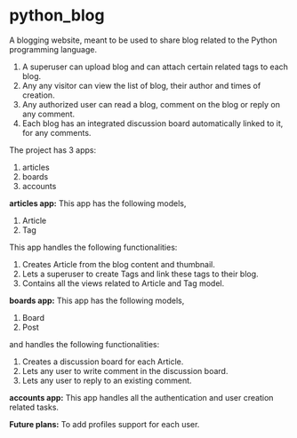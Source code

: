 # python_blog
A blogging website, meant to be used to share blog related to the Python programming language.
1. A superuser can upload blog and can attach certain related tags to each blog.
2. Any any visitor can view the list of blog, their author and times of creation.
3. Any authorized user can read a blog, comment on the blog or reply on any comment.
4. Each blog has an integrated discussion board automatically linked to it, for any comments.   

The project has 3 apps:
1. articles
2. boards
3. accounts

**articles app:**
This app has the following models,
1. Article
2. Tag

This app handles the following functionalities:
1. Creates Article from the blog content and thumbnail.
2. Lets a superuser to create Tags and link these tags to their blog.
3. Contains all the views related to Article and Tag model.

**boards app:**
This app has the following models,
1. Board
2. Post

and handles the following functionalities:
1. Creates a discussion board for each Article.
2. Lets any user to write comment in the discussion board.
3. Lets any user to reply to an existing comment.

**accounts app:**
This app handles all the authentication and user creation related tasks.

**Future plans:**
To add profiles support for each user.
